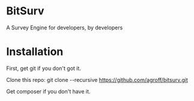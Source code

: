 # BitSurv

A Survey Engine for developers, by developers

# Installation

 First, get git if you don't got it.
 
 Clone this repo:
     git clone --recursive https://github.com/agroff/bitsurv.git
 
 
 Get composer if you don't have it.